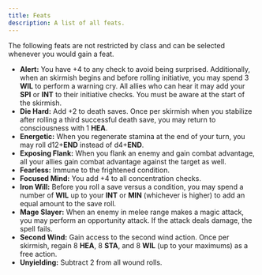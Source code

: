 ```yaml
---
title: Feats
description: A list of all feats.
---
```


The following feats are not restricted by class and can be selected whenever you would gain a feat.

- **Alert:** You have +4 to any check to avoid being surprised. Additionally, when an skirmish begins and before rolling initiative, you may spend 3 **WIL** to perform a warning cry. All allies who can hear it may add your **SPI** or **INT** to their initiative checks. You must be aware at the start of the skirmish.
- **Die Hard:** Add +2 to death saves. Once per skirmish when you stabilize after rolling a third successful death save, you may return to consciousness with 1 **HEA**.
- **Energetic:** When you regenerate stamina at the end of your turn, you may roll d12+**END** instead of d4+**END**.
- **Exposing Flank:** When you flank an enemy and gain combat advantage, all your allies gain combat advantage against the target as well.
- **Fearless:** Immune to the frightened condition.
- **Focused Mind:** You add +4 to all concentration checks.
- **Iron Will:** Before you roll a save versus a condition, you may spend a number of **WIL** up to your **INT** or **MIN** (whichever is higher) to add an equal amount to the save roll.
- **Mage Slayer:** When an enemy in melee range makes a magic attack, you may perform an opportunity attack. If the attack deals damage, the spell fails.
- **Second Wind:** Gain access to the second wind action. Once per skirmish, regain 8 **HEA**, 8 **STA**, and 8 **WIL** (up to your maximums) as a free action.
- **Unyielding:** Subtract 2 from all wound rolls.
